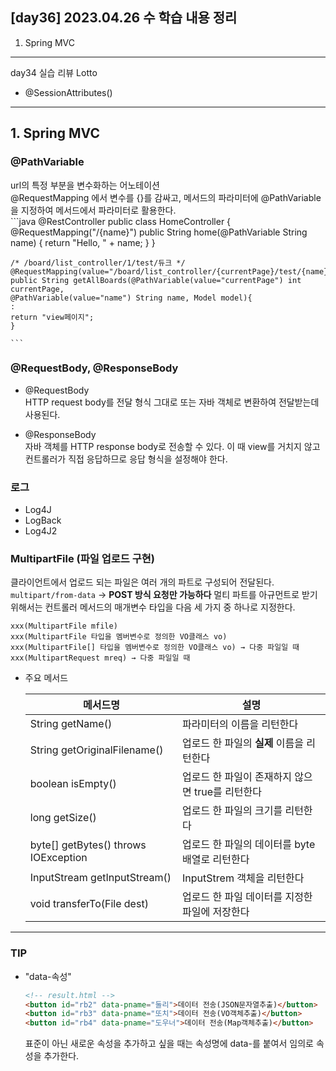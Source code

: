 ## [day36] 2023.04.26 수 학습 내용 정리
1. Spring MVC
---
day34 실습 리뷰
Lotto
- @SessionAttributes()
---
## 1. Spring MVC
### @PathVariable  
url의 특정 부분을 변수화하는 어노테이션  
@RequestMapping 에서 변수를 {}를 감싸고, 메서드의 파라미터에 @PathVariable을 지정하여 메서드에서 파라미터로 활용한다.  
    ```java
    @RestController
    public class HomeController { 
    @RequestMapping("/{name}")
    public String home(@PathVariable String name) {
    return "Hello, " + name;
    }
    }


    /* /board/list_controller/1/test/듀크 */
    @RequestMapping(value="/board/list_controller/{currentPage}/test/{name}")
    public String getAllBoards(@PathVariable(value="currentPage") int currentPage, 
    @PathVariable(value="name") String name, Model model){
    :
    return "view페이지";
    }

    ```

### @RequestBody, @ResponseBody  
- @RequestBody  
HTTP request body를 전달 형식 그대로 또는 자바 객체로 변환하여 전달받는데 사용된다. 

- @ResponseBody  
자바 객체를 HTTP response body로 전송할 수 있다. 이 때 view를 거치지 않고 컨트롤러가 직접 응답하므로 응답 형식을 설정해야 한다.  

### 로그
- Log4J
- LogBack
- Log4J2

### MultipartFile (파일 업로드 구현)  
클라이언트에서 업로드 되는 파일은 여러 개의 파트로 구성되어 전달된다.  
`multipart/from-data`  -> **POST 방식 요청만 가능하다**
멀티 파트를 아규먼트로 받기 위해서는 컨트롤러 메서드의 매개변수 타입을 다음 세 가지 중 하나로 지정한다.
```
xxx(MultipartFile mfile)
xxx(MultipartFile 타입을 멤버변수로 정의한 VO클래스 vo)
xxx(MultipartFile[] 타입을 멤버변수로 정의한 VO클래스 vo) → 다중 파일일 때
xxx(MultipartRequest mreq) → 다중 파일일 때
```

- 주요 메서드

    |메서드명|설명|
    |---|---|
    |String getName()|파라미터의 이름을 리턴한다|
    |String getOriginalFilename()|업로드 한 파일의 **실제** 이름을 리턴한다|
    |boolean isEmpty()|업로드 한 파일이 존재하지 않으면 true를 리턴한다|
    |long getSize()|업로드 한 파일의 크기를 리턴한다|
    |byte[] getBytes() throws IOException|업로드 한 파일의 데이터를 byte 배열로 리턴한다|
    |InputStream getInputStream()|InputStrem 객체을 리턴한다|
    |void transferTo(File dest)|업로드 한 파일 데이터를 지정한 파일에 저장한다|

---
### TIP
- "data-속성"
    ```html
    <!-- result.html -->
    <button id="rb2" data-pname="둘리">데이터 전송(JSON문자열추출)</button>
    <button id="rb3" data-pname="또치">데이터 전송(VO객체추출)</button>
    <button id="rb4" data-pname="도우너">데이터 전송(Map객체추출)</button>
    ```
    표준이 아닌 새로운 속성을 추가하고 싶을 때는 속성명에 data-를 붙여서 임의로 속성을 추가한다.
